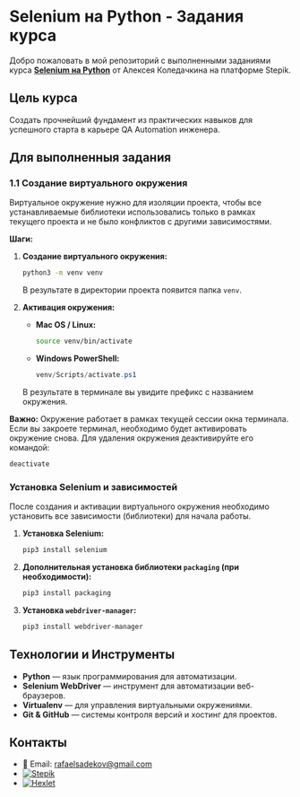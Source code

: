 # Selenium на Python - Задания курса

Добро пожаловать в мой репозиторий с выполненными заданиями курса [**Selenium на Python**](https://stepik.org/course/188355/info) от Алексея Коледачкина на платформе Stepik.

## Цель курса

Создать прочнейший фундамент из практических навыков для успешного старта в карьере QA Automation инженера.

## Для выполненныя задания

### 1.1 Создание виртуального окружения


Виртуальное окружение нужно для изоляции проекта, чтобы все устанавливаемые библиотеки использовались только в рамках текущего проекта и не было конфликтов с другими зависимостями.

**Шаги:**

1. **Создание виртуального окружения:**

    ```bash
    python3 -m venv venv
    ```

    В результате в директории проекта появится папка `venv`.

2. **Активация окружения:**

    - **Mac OS / Linux:**

        ```bash
        source venv/bin/activate
        ```

    - **Windows PowerShell:**

        ```powershell
        venv/Scripts/activate.ps1
        ```

    В результате в терминале вы увидите префикс с названием окружения.

**Важно:** Окружение работает в рамках текущей сессии окна терминала. Если вы закроете терминал, необходимо будет активировать окружение снова. Для удаления окружения деактивируйте его командой:

```bash
deactivate
```

### Установка Selenium и зависимостей

После создания и активации виртуального окружения необходимо установить все зависимости (библиотеки) для начала работы.

1. **Установка Selenium:**

    ```bash
    pip3 install selenium
    ```

2. **Дополнительная установка библиотеки `packaging` (при необходимости):**

    ```bash
    pip3 install packaging
    ```

3. **Установка `webdriver-manager`:**

    ```bash
    pip3 install webdriver-manager
    ```

## Технологии и Инструменты

- **Python** — язык программирования для автоматизации.
- **Selenium WebDriver** — инструмент для автоматизации веб-браузеров.
- **Virtualenv** — для управления виртуальными окружениями.
- **Git & GitHub** — системы контроля версий и хостинг для проектов.

## Контакты

- 📧 Email: [rafaelsadekov@gmail.com](mailto:rafaelsadekov@gmail.com)
- [![Stepik](https://img.shields.io/badge/Stepik-434AEB?style=for-the-badge&logo=stepik&logoColor=white)](https://stepik.org/users/433225242/profile)
- [![Hexlet](https://img.shields.io/badge/Hexlet-2D3748?style=for-the-badge&logo=hexlet&logoColor=white)](https://ru.hexlet.io/u/rafaelsadekov)
